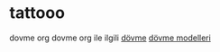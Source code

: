 tattooo
=======

dovme org dovme org ile ilgili
<a href="http://www.dovme.org" rel="dofollow" >dövme</a>
<a href="http://www.dovme.org/dovme-modelleri/" rel="dofollow">dövme modelleri</a>
